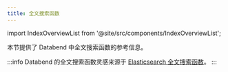 ```yaml
---
title: 全文搜索函数
---
```

import IndexOverviewList from '@site/src/components/IndexOverviewList';

本节提供了 Databend 中全文搜索函数的参考信息。

:::info
Databend 的全文搜索函数灵感来源于 [Elasticsearch 全文搜索函数](https://www.elastic.co/guide/en/elasticsearch/reference/current/sql-functions-search.html)。
:::

<IndexOverviewList />